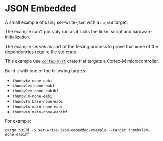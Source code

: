 JSON Embedded
=============

A small example of using ser-write-json with a `no_std` target.

The example can't possibly run as it lacks the linker script and hardware initialization.

The example serves as part of the testing process to prove that none of the dependencies require the std crate.

This example use [`cortex-m-rt`](https://crates.io/crates/cortex-m-rt) crate that targets a Cortex-M microcontroller.

Build it with one of the following targets:

* `thumbv6m-none-eabi`
* `thumbv7em-none-eabi`
* `thumbv7em-none-eabihf`
* `thumbv7m-none-eabi`
* `thumbv8m.base-none-eabi`
* `thumbv8m.main-none-eabi`
* `thumbv8m.main-none-eabihf`

For example:
```
cargo build -p ser-write-json-embedded-example --target thumbv7em-none-eabihf
```
